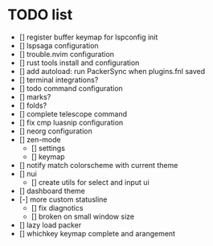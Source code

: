 # TODO list
- [] register buffer keymap for lspconfig init
- [] lspsaga configuration
- [] trouble.nvim configuration
- [] rust tools install and  configuration
- [] add autoload: run PackerSync when plugins.fnl saved
- [] terminal integrations?
- [] todo command configuration
- [] marks?
- [] folds?
- [] complete telescope command
- [] fix cmp luasnip configuration
- [] neorg configuration
- [] zen-mode
    - [] settings
    - [] keymap
- [] notify match colorscheme with current theme
- [] nui
    - [] create utils for select and input ui
- [] dashboard theme
- [-] more custom statusline 
  - [] fix diagnotics
  - [] broken on small window size
- [] lazy load packer
- [] whichkey keymap complete and arangement
